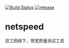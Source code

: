 [![Build Status](https://app.travis-ci.com/snowground/netspeed.svg?branch=master)](https://travis-ci.org/snowground/netspeed) 
[![release](https://img.shields.io/github/release/snowground/netspeed.svg)](https://github.com/snowground/netspeed/releases)
# netspeed
双工网络下，带宽质量测试工具
